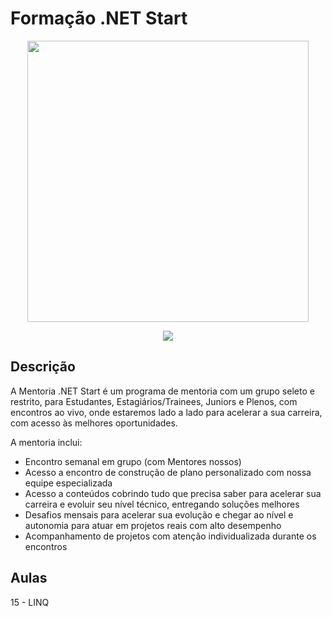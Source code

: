 # Formação .NET Start

<p align="center">
<img loading="lazy" src="https://memberkit-cdn.imgix.net/h60equolxldhy0rxb3cd8vtky5rg?width=300&height=420&fit=crop&dpr=2" height=450px/>
</p>

<p align="center">
<img loading="lazy" src="http://img.shields.io/static/v1?label=STATUS&message=EM%20DESENVOLVIMENTO&color=GREEN&style=for-the-badge"/>
</p>

## Descrição

A Mentoria .NET Start é um programa de mentoria com um grupo seleto e restrito, para Estudantes, Estagiários/Trainees, Juniors e Plenos, com encontros ao vivo, onde estaremos lado a lado para acelerar a sua carreira, com acesso às melhores oportunidades.

A mentoria inclui:
- Encontro semanal em grupo (com Mentores nossos)
- Acesso a encontro de construção de plano personalizado com nossa equipe especializada
- Acesso a conteúdos cobrindo tudo que precisa saber para acelerar sua carreira e evoluir seu nível técnico, entregando soluções melhores
- Desafios mensais para acelerar sua evolução e chegar ao nível e autonomia para atuar em projetos reais com alto desempenho
- Acompanhamento de projetos com atenção individualizada durante os encontros

## Aulas

15 - LINQ
